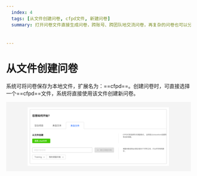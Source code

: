 ```yaml
---
  index: 4
  tags: [从文件创建问卷, cfpd文件, 新建问卷]
  summary: 打开问卷文件直接生成问卷，跨账号、跨团队地交流问卷，再复杂的问卷也可以分享了。

  
---
```


# 从文件创建问卷

系统可将问卷保存为本地文件，扩展名为：==cfpd==。创建问卷时，可直接选择一个==cfpd==文件，系统将直接使用该文件创建新问卷。

<img src='./assets/04fromSurveyFile/fromSurveyFile.png'>
